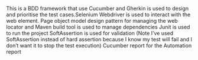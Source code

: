 This is a BDD framework that use Cucumber and Gherkin is used to design and prioritise the test cases.Selenium Webdriver is used to interact with the web element.
Page object model design pattern for managing the web locator and Maven build tool is used to manage dependencies
Junit is used to run the project
SoftAssertion is used for validation (Note I’ve used SoftAssertion instead of hard assertion because I know my test will fail and I don’t want it to stop the test execution)
Cucumber report for the Automation report
